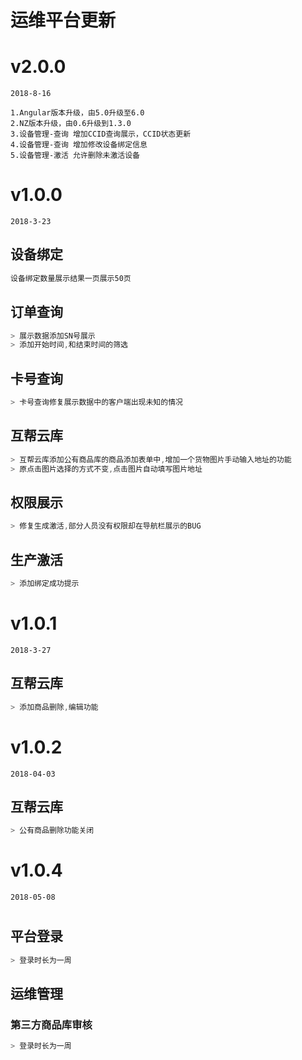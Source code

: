 # 运维平台更新

# v2.0.0
`2018-8-16`

```
1.Angular版本升级，由5.0升级至6.0
2.NZ版本升级，由0.6升级到1.3.0
3.设备管理-查询 增加CCID查询展示，CCID状态更新
4.设备管理-查询 增加修改设备绑定信息
5.设备管理-激活 允许删除未激活设备
```

# v1.0.0

`2018-3-23`

## 设备绑定
```javascript
设备绑定数量展示结果一页展示50页
```

## 订单查询
```javascript
> 展示数据添加SN号展示
> 添加开始时间,和结束时间的筛选
```

## 卡号查询
```javascript
> 卡号查询修复展示数据中的客户端出现未知的情况 
```

## 互帮云库
```javascript
> 互帮云库添加公有商品库的商品添加表单中,增加一个货物图片手动输入地址的功能
> 原点击图片选择的方式不变,点击图片自动填写图片地址
```

## 权限展示
```javascript
> 修复生成激活,部分人员没有权限却在导航栏展示的BUG
```


## 生产激活

```javascript
> 添加绑定成功提示
```

# v1.0.1

`2018-3-27`

## 互帮云库

```javascript
> 添加商品删除,编辑功能
```

# v1.0.2

`2018-04-03`

## 互帮云库

```javascript
> 公有商品删除功能关闭
```


# v1.0.4

`2018-05-08`

#  

## 平台登录

```javascript
> 登录时长为一周
```

## 运维管理
### 第三方商品库审核

```javascript
> 登录时长为一周
```

